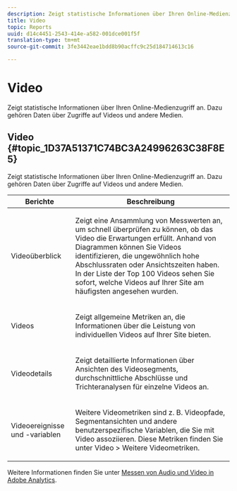 ```yaml
---
description: Zeigt statistische Informationen über Ihren Online-Medienzugriff an. Dazu gehören Daten über Zugriffe auf Videos und andere Medien.
title: Video
topic: Reports
uuid: d14c4451-2543-414e-a582-001dce001f5f
translation-type: tm+mt
source-git-commit: 3fe3442eae1bdd8b90acffc9c25d184714613c16

---
```



# Video

Zeigt statistische Informationen über Ihren Online-Medienzugriff an. Dazu gehören Daten über Zugriffe auf Videos und andere Medien.

## Video {#topic_1D37A51371C74BC3A24996263C38F8E5}

Zeigt statistische Informationen über Ihren Online-Medienzugriff an. Dazu gehören Daten über Zugriffe auf Videos und andere Medien.

<table id="table_A032C55365C34F808764965ADF62F81F"> 
 <thead> 
  <tr> 
   <th colname="col1" class="entry"> Berichte </th> 
   <th colname="col2" class="entry"> Beschreibung </th> 
  </tr> 
 </thead>
 <tbody> 
  <tr> 
   <td colname="col1"> Videoüberblick </td> 
   <td colname="col2"> <p> Zeigt eine Ansammlung von Messwerten an, um schnell überprüfen zu können, ob das Video die Erwartungen erfüllt. Anhand von Diagrammen können Sie Videos identifizieren, die ungewöhnlich hohe Abschlussraten oder Ansichtszeiten haben. In der Liste der Top 100 Videos sehen Sie sofort, welche Videos auf Ihrer Site am häufigsten angesehen wurden. </p> </td> 
  </tr> 
  <tr> 
   <td colname="col1"> Videos </td> 
   <td colname="col2"> <p> Zeigt allgemeine Metriken an, die Informationen über die Leistung von individuellen Videos auf Ihrer Site bieten. </p> </td> 
  </tr> 
  <tr> 
   <td colname="col1"> Videodetails </td> 
   <td colname="col2"> <p> Zeigt detaillierte Informationen über Ansichten des Videosegments, durchschnittliche Abschlüsse und Trichteranalysen für einzelne Videos an. </p> </td> 
  </tr> 
  <tr> 
   <td colname="col1"> Videoereignisse und -variablen </td> 
   <td colname="col2"> <p> Weitere Videometriken sind z. B. Videopfade, Segmentansichten und andere benutzerspezifische Variablen, die Sie mit Video assoziieren. Diese Metriken finden Sie unter <span class="uicontrol">Video</span> &gt; <span class="uicontrol">Weitere Videometriken</span>. </p> </td> 
  </tr> 
 </tbody> 
</table>

Weitere Informationen finden Sie unter [Messen von Audio und Video in Adobe Analytics](https://docs.adobe.com/content/help/de-DE/media-analytics/using/media-overview.html).
